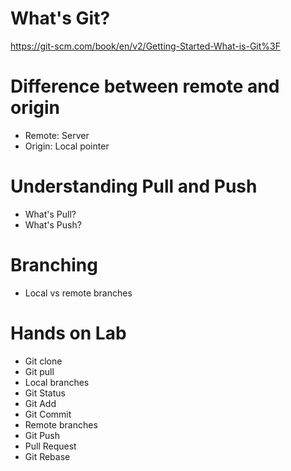 # What's Git?

https://git-scm.com/book/en/v2/Getting-Started-What-is-Git%3F

# Difference between remote and origin
* Remote: Server
* Origin: Local pointer

# Understanding Pull and Push
* What's Pull?
* What's Push?

# Branching

* Local vs remote branches

# Hands on Lab
* Git clone
* Git pull
* Local branches
* Git Status
* Git Add
* Git Commit
* Remote branches
* Git Push
* Pull Request
* Git Rebase
